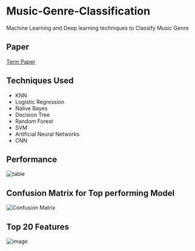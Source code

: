 # Music-Genre-Classification
Machine Learning and Deep learning techniques to Classify Music Genre

## Paper
[Term Paper](https://github.com/Sk-singla/Music-Genre-Classification/blob/master/A%20STUDY%20ON%20MUSIC%20GENRE%20CLASSIFICATION%20TECHNIQUES.pdf)

## Techniques Used
- KNN
- Logistic Regression
- Nalive Bayes
- Decision Tree
- Random Forest
- SVM
- Artificial Neural Networks
- CNN

## Performance
![table](https://user-images.githubusercontent.com/56650508/160326622-cce1d6b6-63da-4eb3-b692-16a04db90079.jpg)

## Confusion Matrix for Top performing Model
![Confusion Matrix](https://user-images.githubusercontent.com/56650508/160326365-83dd3a32-385d-40a2-959f-de72f631e7e9.png)

## Top 20 Features
![image](https://user-images.githubusercontent.com/56650508/160326400-2c007b34-11ae-44a9-af1c-04fecaedfb48.png)
